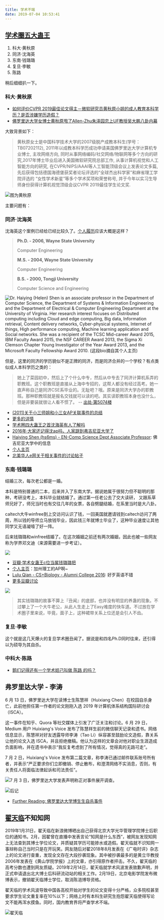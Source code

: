 ```yaml
---
title: 学术不端
date: 2019-07-04 10:53:41
---
```


## [学术圈五大蛊王](https://www.zhihu.com/question/336719951/answer/761750649)

1. 科大·黄秋原
2. 同济·沈海英
3. 东南·钱璐璐
4. 复旦·李敏
5. 陈路

稍后细细扒一下。

### 科大·黄秋原

- [如何评价CVPR 2019最佳论文得主－微软研究员黄秋原小姐的成人教育本科学历？是否涉嫌学历造假？](https://www.zhihu.com/question/331746361)
- [佛罗里达大学女博士黄秋原甩了Allen-Zhu朱泽园恋上UF教授吴大鹏八卦内幕](https://www.aiweinews.com/archives/30366.html)

大致背景如下：

> 黄秋原女士是中国科学技术大学的2007级脱产成教本科生(学号：TB07202112), 2011年以成教本科学历成功申请美国佛罗里达大学计算机专业博士, 主攻网络方向, 同时从事网络编码/社交网络/物联网等多个方向的研究,2017年博士毕业后进入美国微软研究院总部工作, 从事计算机视觉和人工智能方向的研究, 在CVPR/NIPS/AAAI等人工智能顶级会议上发表论文多篇, 先后获得包括德国海德堡获奖者论坛评选的“全球杰出科学家”和麻省理工学院评选的 “女性学术新星”等多个学术奖项和荣誉称号, 并于今年以实习生导师身份获得计算机视觉顶级会议CVPR 2019最佳学生论文奖.

![图为黄秋原](https://www.aiweinews.com/wp-content/uploads/2019/06/v2-33a220741c119fba5a66661866495738_hd.jpg)

主要问题有：

### 同济·沈海英

沈海英这个案例已经给已经比较久了。[个人履历](http://bbs.creaders.net/life/bbsviewer.php?btrd_id=2380152&btrd_trd_id=748872)应该大概是这样？

> **Ph.D. - 2006, Wayne State University**
>
> Computer Engineering
>
> **M.S. - 2004, Wayne State University**
>
> Computer Engineering
>
> **B.S. - 2000, Tongji University**
>
> Computer Science and Engineering

![Dr. Haiying (Helen) Shen is an associate professor in the Department of Computer Science, the Department of Systems & Information Engineering and the Department of Electrical & Computer Engineering Department at the University of Virginia. Her research interest focuses on Distributed computing including Cloud and edge computing, Big data, Information retrieval, Content delivery networks, Cyber-physical systems, Internet of things, High performance computing, Machine learning application and Social networks. She was a recipient of the TCSC Mid-career Award 2015, IBM Faculty Award 2015, the NSF CAREER Award 2013, the Sigma Xi Clemson Chapter Young Investigator of the Year Award 2013, and the Microsoft Faculty Fellowship Award 2010. (这段bio摘自其[个人主页](http://www.cs.virginia.edu/~hs6ms/))](http://www.cs.virginia.edu/~hs6ms/me.jpg)

但是，这里的同济的学历貌似不是正牌的同济，而是同济合并的一个学校？有点类似成人本科学历之类的：

> 她上了菜园初中，然后上了个什么中专，然后从中专去了同济计算机系弄的职教班。这个职教班是直接从上海中专招的，这帮人都没有经过高考。她一直声称自己是同济CSE系毕业的。无耻吧？哦。原来是同济大学办的职教班。那种职教班就是报名交钱就可以读的吧。其实读职教班本身也没什么，但是非要装就很让人看不惯了。
> -- [出处·第5074楼](http://m.huaren4us.com/Home/Topic?tid=871124&pIndex=170)

- [(2011)关于小三师姐和小三女AP关联事件的总结](https://www.douban.com/group/topic/16928612/)
- [更多的详情](/knowledge-base/backups/同济沈海英.html)
- [学术圈四大蛊王之首沈海英有人了解吗](https://www.douban.com/group/topic/146711919/?dt_dapp=1)
- [2016年·大家还记得沈ap吗，人家跳到弗吉尼亚大学了](http://forums.huaren.us/archiver/showtopic.aspx?topicid=2063378)
- [Haiying Shen (hs6ms) - EN-Comp Science Dept Associate Professor](https://publicsearch.people.virginia.edu/person/hs6ms): 佛吉尼亚大学中的信息
- [个人主页](http://www.cs.virginia.edu/~hs6ms/)
- [北美华人e网关于相关事件的讨论帖子](http://m.huaren4us.com/Home/Topic?tid=871124&pIndex=170)

### 东南·钱璐璐

结婚三次，每次老公都是一婚。

本科是特别普通的二本，后来并入了东南大学。据说她属于很努力但不聪明的那种，考研没考上，本科毕业就结婚了。通过第一任老公去了交大读研， 又跟系草师兄好了，师兄当时也有交往几年的女票，各自劈腿结婚，在系里当时是大八卦。

caltech大牛winfree到上交访问认识了钱，一回美国就邀请钱到caltech访问了两周，所以钱的导师立马放钱毕业，因此钱三年就博士毕业了，这种毕业速度让其他同学又无语凝噎了好一阵。

后来钱璐璐和winfree结婚了。在这次婚姻之前还有两次婚姻，因此也被一些网友称为学界邓文迪（来源需要进一步考证）。

![](https://imgs.codewoody.com/uploads/big/513515a3cb36df8322a617c03863ad97.png)

- [豆瓣·学术女蛊王c位当属钱璐璐把](https://www.douban.com/group/topic/146821687/)
- [个人主页](http://www.dna.caltech.edu/~lulu/)：加州理工的AP啊~
- [Lulu Qian - CS+Biology - Alumni College 2016](https://www.youtube.com/watch?v=mV7FUOhDcs8): 好歹英语不错
- [更多豆瓣讨论](https://www.douban.com/group/topic/146705833/)

![](https://imgs.codewoody.com/uploads/big/f581a621f87decbf5df0b7347e1449b8.jpg)

> 其实钱璐璐的故事不算上『丑闻』的底部，也并没有明显的养蛊的现象。不过攀上了一个大牛老公，从此人生走上了Easy难度的快车道。不过放在学术圈子里来说，毕竟，面子上，这种裙带关系上位还是会引人不齿。

### 复旦·李敏

这个就是这几天爆火的复旦学术圈丑闻了。据说是和四名Ph.D同时往来，还引得以为硕导为其自杀。

### 中科大·陈路

- [鹅们记得还有一个学术妲己叫做 陈路 的吗？](https://www.douban.com/group/topic/146724208/?dt_dapp=1)

## 弗罗里达大学 - 李涛

6 月 13 日，佛罗里达大学在读博士生陈慧祥（Huixiang Chen）在校园自杀身亡，此前他担任第一作者的论文刚刚入选 2019 年计算机体系结构国际研讨会（ISCA）。

这一事件在知乎、Quora 等社交媒体上引发了广泛关注和讨论。6 月 29 日，Medium 用户 Huixiang's Voice 发布了陈慧祥生前的微信聊天记录和遗书。网络信息显示，陈慧祥对好友透露导师李涛（Tao Li）纵容甚至鼓励论文造假，靠关系让他的论文入选 ISCA，并且拒绝撤稿。他认为这样的文章会对他对职业生涯造成负面影响，并在遗书中表示“我反复考虑到了所有情况，觉得真的无路可走”。

7 月 2 日，Huixiang's Voice 发布第二篇文章，称李涛已通过邮件联系账号所有者，并表示“严正要求你们立即撤销、停止散布，和澄清网络不实消息，否则，有关责任人将面临法律起诉和司法责任”。

![7 月 3 日，佛罗里达大学[发表声明](https://link.zhihu.com/?target=http%3A//statements.ufl.edu/statements/2019/july/university-statement-regarding-student-death.html%3Ffrom%3Dsinglemessage)称正对事件展开调查。](https://imgs.codewoody.com/uploads/big/708b0c017c4e61e8c1f1e01fd7980566.png)

![后记](https://imgs.codewoody.com/uploads/big/593af358db80479db712ba1712c3f34b.jpg)

- [Further Reading: 佛罗里达大学博生生自杀事件](/knowledge-base/backups/佛罗里达大学博生生自杀事件.html)

## [翟天临](https://zh.wikipedia.org/wiki/%E7%BF%9F%E5%A4%A9%E4%B8%B4#%E5%85%B6%E4%BB%96%E5%BD%B1%E5%93%8D)不知知网

2019年1月31日，翟天临在新浪微博晒出自己获得北京大学光华管理学院博士后职位的通知书。2月，因翟曾在直播中发表言论“知网是什么东西”，被网友发现知网上无法查到其博士学位论文，并质疑其学历可能掺水或造假。翟天临就不识知网一事辩称自己当时只是在开玩笑。网友随后对翟2018年8月发表在《广电时评》杂志上的论文进行查重，发现全文存在大段抄袭现象。其中被抄袭最多的是黄立华教授2006年发表在《黄山学院学报》上的文章，亦引得原作者抨击。不久，翟天临的高考分数也遭到网友质疑。2019年2月14日，翟天临就学术风波发表致歉声明，并正式申请退出北大博士后科研流动站的相关工作。2月19日，北京电影学院发布微博表示，撤销翟天临博士学位，取消陈浥博导资格。

翟天临的学术风波导致中国各高校开始对学生的论文变得十分严格，众多院校甚至要求学生论文重复率在10%以下；网络上时有本科生研究生抱怨翟天临使得写论文不能再浑水摸鱼。同时，国内教育界将严查学术不端。

![翟天临](https://imgs.codewoody.com/uploads/big/6b6d7349e7da5733c50669fd41964ecb.jpeg)
